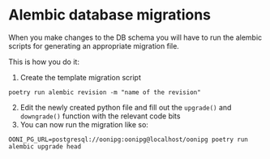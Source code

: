 # Alembic database migrations

When you make changes to the DB schema you will have to run the alembic scripts for generating an appropriate migration file.

This is how you do it:

1. Create the template migration script
```
poetry run alembic revision -m "name of the revision"
```
2. Edit the newly created python file and fill out the `upgrade()` and `downgrade()` function with the relevant code bits
3. You can now run the migration like so:
```
OONI_PG_URL=postgresql://oonipg:oonipg@localhost/oonipg poetry run alembic upgrade head
```
